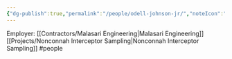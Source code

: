 ```yaml
---
{"dg-publish":true,"permalink":"/people/odell-johnson-jr/","noteIcon":"","created":"2025-01-02T08:36:58.534-06:00"}
---
```


Employer: [[Contractors/Malasari Engineering\|Malasari Engineering]]
[[Projects/Nonconnah Interceptor Sampling\|Nonconnah Interceptor Sampling]]
#people 